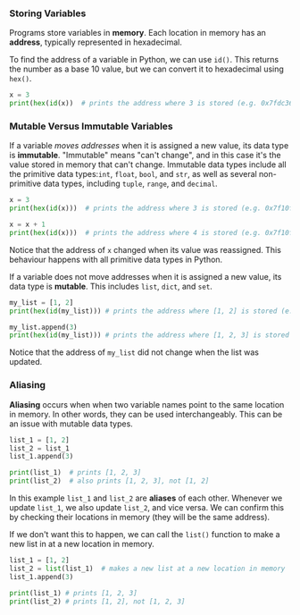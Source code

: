 ### Storing Variables

Programs store variables in **memory**. Each location in memory has an **address**, typically represented in hexadecimal.

To find the address of a variable in Python, we can use `id()`. This returns the number as a base 10 value, but we can convert it to hexadecimal using `hex()`.

```python
x = 3
print(hex(id(x))  # prints the address where 3 is stored (e.g. 0x7fdc369ef720)
```

### Mutable Versus Immutable Variables

If a variable *moves addresses* when it is assigned a new value, its data type is **immutable**. "Immutable" means "can't change", and in this case it's the value stored in memory that can't change. Immutable data types include all the primitive data types:`int`, `float`, `bool`, and `str`, as well as several non-primitive data types, including `tuple`, `range`, and `decimal`.

```python
x = 3
print(hex(id(x)))  # prints the address where 3 is stored (e.g. 0x7f10fda70720)

x = x + 1
print(hex(id(x)))  # prints the address where 4 is stored (e.g. 0x7f10fda70740)
```

Notice that the address of `x` changed when its value was reassigned. This behaviour happens with all primitive data types in Python.

If a variable does not move addresses when it is assigned a new value, its data type is **mutable**. This includes `list`, `dict`, and `set`. 

```python
my_list = [1, 2]
print(hex(id(my_list))) # prints the address where [1, 2] is stored (e.g. 0x7efdf846d600)

my_list.append(3)
print(hex(id(my_list))) # prints the address where [1, 2, 3] is stored (e.g. 0x7efdf846d600)
```

Notice that the address of `my_list` did not change when the list was updated. 

### Aliasing

**Aliasing** occurs when when two variable names point to the same location in memory. In other words, they can be used interchangeably. This can be an issue with mutable data types.

```python
list_1 = [1, 2]
list_2 = list_1
list_1.append(3)

print(list_1)  # prints [1, 2, 3]
print(list_2)  # also prints [1, 2, 3], not [1, 2]
```

In this example `list_1` and `list_2` are **aliases** of each other. Whenever we update `list_1`, we also update `list_2`, and vice versa. We can confirm this by checking their locations in memory (they will be the same address).

If we don't want this to happen, we can call the `list()` function to make a new list in at a new location in memory.

```python
list_1 = [1, 2]
list_2 = list(list_1)  # makes a new list at a new location in memory
list_1.append(3)

print(list_1) # prints [1, 2, 3]
print(list_2) # prints [1, 2], not [1, 2, 3]
```
